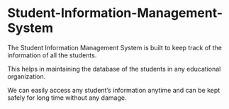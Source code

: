 # Student-Information-Management-System
The Student Information Management System is built to keep track of the information of all the students.

This helps in maintaining the database of the students in any educational organization.

We can easily access any student’s information anytime and can be kept safely for long time without any damage. 

